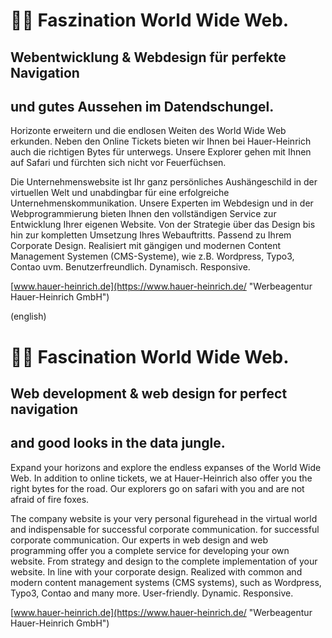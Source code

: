 # 🙋‍♀️ Faszination World Wide Web.
## Webentwicklung & Webdesign für perfekte Navigation
## und gutes Aussehen im Datendschungel.

Horizonte erweitern und die endlosen Weiten des World Wide Web erkunden.
Neben den Online Tickets bieten wir Ihnen bei Hauer-Heinrich auch die richtigen Bytes für unterwegs.
Unsere Explorer gehen mit Ihnen auf Safari und fürchten sich nicht vor Feuerfüchsen.

Die Unternehmenswebsite ist Ihr ganz persönliches Aushängeschild in der virtuellen Welt und unabdingbar
für eine erfolgreiche Unternehmenskommunikation. Unsere Experten im Webdesign und in der Webprogrammierung bieten Ihnen den vollständigen Service zur Entwicklung Ihrer eigenen Website.
Von der Strategie über das Design bis hin zur kompletten Umsetzung Ihres Webauftritts. Passend zu Ihrem Corporate Design. Realisiert mit gängigen und modernen Content Management Systemen (CMS-Systeme),
wie z.B. Wordpress, Typo3, Contao uvm. Benutzerfreundlich. Dynamisch. Responsive.

[www.hauer-heinrich.de](https://www.hauer-heinrich.de/ "Werbeagentur Hauer-Heinrich GmbH")

(english)
# 🙋‍♀️ Fascination World Wide Web.
## Web development & web design for perfect navigation
## and good looks in the data jungle.

Expand your horizons and explore the endless expanses of the World Wide Web.
In addition to online tickets, we at Hauer-Heinrich also offer you the right bytes for the road.
Our explorers go on safari with you and are not afraid of fire foxes.

The company website is your very personal figurehead in the virtual world and indispensable for successful corporate communication.
for successful corporate communication. Our experts in web design and web programming offer you a complete service for developing your own website.
From strategy and design to the complete implementation of your website. In line with your corporate design. Realized with common and modern content management systems (CMS systems),
such as Wordpress, Typo3, Contao and many more. User-friendly. Dynamic. Responsive.

[www.hauer-heinrich.de](https://www.hauer-heinrich.de/ "Werbeagentur Hauer-Heinrich GmbH")


<!--

**Here are some ideas to get you started:**

🙋‍♀️ A short introduction - what is your organization all about?
🌈 Contribution guidelines - how can the community get involved?
👩‍💻 Useful resources - where can the community find your docs? Is there anything else the community should know?
🍿 Fun facts - what does your team eat for breakfast?
🧙 Remember, you can do mighty things with the power of [Markdown](https://docs.github.com/github/writing-on-github/getting-started-with-writing-and-formatting-on-github/basic-writing-and-formatting-syntax)
-->
